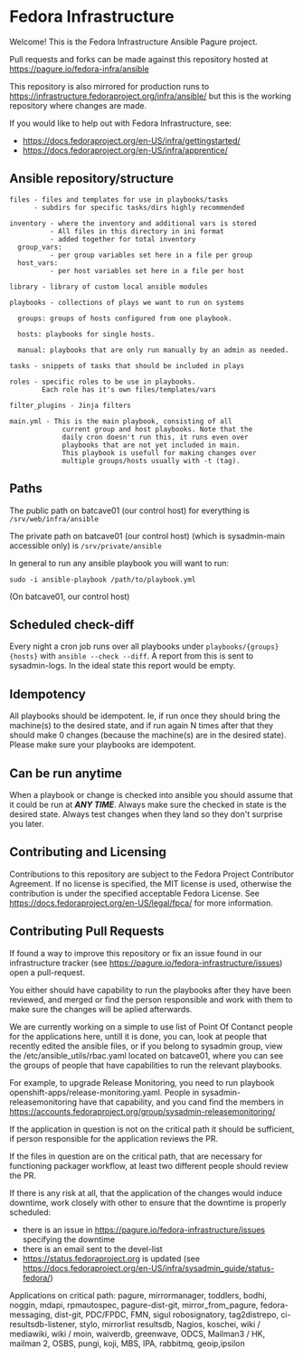 Fedora Infrastructure
=====================

Welcome! This is the Fedora Infrastructure Ansible Pagure project.

Pull requests and forks can be made against this repository hosted
at https://pagure.io/fedora-infra/ansible

This repository is also mirrored for production runs to
https://infrastructure.fedoraproject.org/infra/ansible/
but this is the working repository where changes are made.

If you would like to help out with Fedora Infrastructure, see:

* https://docs.fedoraproject.org/en-US/infra/gettingstarted/
* https://docs.fedoraproject.org/en-US/infra/apprentice/

Ansible repository/structure
----------------------------

```
files - files and templates for use in playbooks/tasks
      - subdirs for specific tasks/dirs highly recommended

inventory - where the inventory and additional vars is stored
          - All files in this directory in ini format
          - added together for total inventory
  group_vars:
          - per group variables set here in a file per group
  host_vars:
          - per host variables set here in a file per host

library - library of custom local ansible modules

playbooks - collections of plays we want to run on systems

  groups: groups of hosts configured from one playbook.

  hosts: playbooks for single hosts.

  manual: playbooks that are only run manually by an admin as needed.

tasks - snippets of tasks that should be included in plays

roles - specific roles to be use in playbooks.
        Each role has it's own files/templates/vars

filter_plugins - Jinja filters

main.yml - This is the main playbook, consisting of all
             current group and host playbooks. Note that the
             daily cron doesn't run this, it runs even over
             playbooks that are not yet included in main.
             This playbook is usefull for making changes over
             multiple groups/hosts usually with -t (tag).
```

Paths
-----

The public path on batcave01 (our control host) for everything is `/srv/web/infra/ansible`

The private path on batcave01 (our control host) (which is sysadmin-main accessible only)
is `/srv/private/ansible`

In general to run any ansible playbook you will want to run:

```
sudo -i ansible-playbook /path/to/playbook.yml
```

(On batcave01, our control host)

Scheduled check-diff
--------------------

Every night a cron job runs over all playbooks under `playbooks/{groups}{hosts}`
with `ansible --check --diff`. A report from this is sent to sysadmin-logs.
In the ideal state this report would be empty.

Idempotency
-----------

All playbooks should be idempotent. Ie, if run once they should bring the
machine(s) to the desired state, and if run again N times after that they should
make 0 changes (because the machine(s) are in the desired state).
Please make sure your playbooks are idempotent.

Can be run anytime
------------------

When a playbook or change is checked into ansible you should assume
that it could be run at ***ANY TIME***. Always make sure the checked in state
is the desired state. Always test changes when they land so they don't
surprise you later.

Contributing and Licensing
--------------------------

Contributions to this repository are subject to the Fedora Project
Contributor Agreement. If no license is specified, the MIT license is used, otherwise
the contribution is under the specified acceptable Fedora License.
See https://docs.fedoraproject.org/en-US/legal/fpca/
for more information.

Contributing Pull Requests
--------------------------

If found a way to improve this repository or fix an issue found in our
infrastructure tracker (see https://pagure.io/fedora-infrastructure/issues)
open a pull-request.

You either should have capability to run the playbooks after they have been reviewed,
and merged or find the person responsible and work with them to make sure the changes
will be aplied afterwards. 

We are currently working on a simple to use list of Point Of Contanct people for the applications
here, untill it is done, you can, look at people that recently edited the ansible files,
or if you belong to sysadmin group, view the /etc/ansible_utils/rbac.yaml located on batcave01,
where you can see the groups of people that have capabilities to run the relevant playbooks.

For example, to upgrade Release Monitoring, you need to run playbook openshift-apps/release-monitoring.yaml.
People in sysadmin-releasemonitoring have that capability, and you cand find the members in https://accounts.fedoraproject.org/group/sysadmin-releasemonitoring/

If the application in question is not on the critical path it should be sufficient,
if person responsible for the application reviews the PR.

If the files in question are on the critical path, that are necessary for functioning packager workflow,
at least two different people should review the PR.

If there is any risk at all, that the application of the changes would induce downtime,
work closely with other to ensure that the downtime is properly scheduled:

- there is an issue in https://pagure.io/fedora-infrastructure/issues specifying the downtime
- there is an email sent to the devel-list
- https://status.fedoraproject.org is updated (see https://docs.fedoraproject.org/en-US/infra/sysadmin_guide/status-fedora/)

Applications on critical path: pagure, mirrormanager, toddlers, bodhi, noggin, mdapi, rpmautospec, 
pagure-dist-git, mirror_from_pagure, fedora-messaging, dist-git, PDC/FPDC, FMN, sigul
robosignatory, tag2distrepo, ci-resultsdb-listener, stylo, mirrorlist
resultsdb, Nagios, koschei, wiki / mediawiki, wiki / moin, waiverdb, 
greenwave, ODCS, Mailman3 / HK, mailman 2, OSBS, pungi, koji, MBS, 
IPA, rabbitmq, geoip,ipsilon

